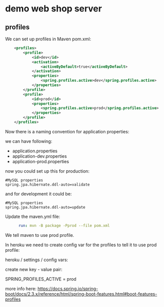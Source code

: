 # demo web shop server

## profiles

We can set up profiles in Maven pom.xml:

```xml
    <profiles>
        <profile>
            <id>dev</id>
            <activation>
                <activeByDefault>true</activeByDefault>
            </activation>
            <properties>
                <spring.profiles.active>dev</spring.profiles.active>
            </properties>
        </profile>
        <profile>
            <id>prod</id>
            <properties>
                <spring.profiles.active>prod</spring.profiles.active>
            </properties>
        </profile>
    </profiles>
```

Now there is a naming convention for application properties:

we can have following:

- application.properties
- application-dev.properties
- application-prod.properties

now you could set up this for production:
```
#MySQL properties
spring.jpa.hibernate.ddl-auto=validate
```
and for development it could be:
```
#MySQL properties
spring.jpa.hibernate.ddl-auto=update
```

Update the maven.yml file:
```yml
      run: mvn -B package -Pprod --file pom.xml
```

We tell maven to use prod profile.

In heroku we need to create config var for the profiles to tell it to use prod profile:

heroku / settings / config vars:

create new key - value pair:

SPRING_PROFILES_ACTIVE = prod

more info here:
https://docs.spring.io/spring-boot/docs/2.3.x/reference/html/spring-boot-features.html#boot-features-profiles